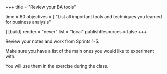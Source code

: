 +++
title = "Review your BA tools"

time = 60
objectives = [
    "List all important tools and techniques you learned for business analysis"

]
[build]
  render = "never"
  list = "local"
  publishResources = false
+++

Review your notes and work from Sprints 1-5.

Make sure you have a list of the main ones you would like to experiment with.

You will use them in the exercise during the class.